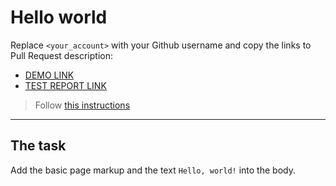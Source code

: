 # Hello world
Replace `<your_account>` with your Github username and copy the links to Pull Request description:
- [DEMO LINK](https://DefaultGitUser.github.io/layout_hello-world/)
- [TEST REPORT LINK](https://DefaultGitUser.github.io/layout_hello-world/report/html_report/)

> Follow [this instructions](https://mate-academy.github.io/layout_task-guideline/#how-to-solve-the-layout-tasks-on-github)
___

## The task
Add the basic page markup and the text `Hello, world!` into the body.
